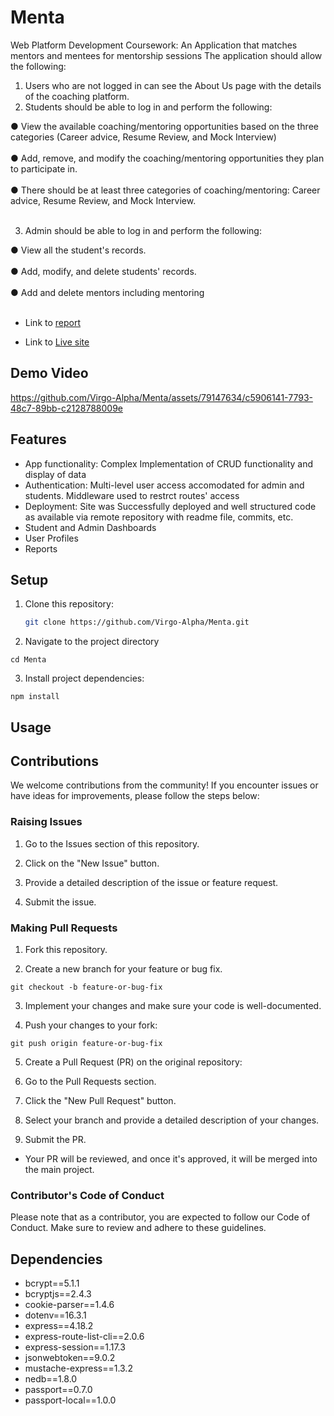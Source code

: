 # Menta

Web Platform Development Coursework: An Application that matches mentors and mentees for mentorship sessions
The application should allow the following:
1) Users who are not logged in can see the About Us page with the details of the
coaching platform.
2) Students should be able to log in and perform the following:

● View the available coaching/mentoring opportunities based on the
three categories (Career advice, Resume Review, and Mock
Interview)<br></br>
● Add, remove, and modify the coaching/mentoring opportunities they plan to participate in.<br></br>
● There should be at least three categories of coaching/mentoring:
Career advice, Resume Review, and Mock Interview.<br></br>

3) Admin should be able to log in and perform the following:

● View all the student's records.<br></br>
● Add, modify, and delete students' records.<br></br>
● Add and delete mentors including mentoring<br></br>


- Link to [report](https://drive.google.com/file/d/1oaOBoSfUntYLF5XTAYDFLxQjiD7dAFEb/view?usp=sharing)

- Link to [Live site](https://menta.onrender.com/)

## Demo Video

https://github.com/Virgo-Alpha/Menta/assets/79147634/c5906141-7793-48c7-89bb-c2128788009e


## Features

- App functionality: Complex Implementation of CRUD functionality and display of data
- Authentication: Multi-level user access accomodated for admin and students. Middleware used to restrct routes' access
- Deployment: Site was Successfully deployed and well structured code as available via remote repository with readme file, commits, etc.
- Student and Admin Dashboards
- User Profiles
- Reports

## Setup

1. Clone this repository:

   ```bash
   git clone https://github.com/Virgo-Alpha/Menta.git

2. Navigate to the project directory

```cd Menta```

3. Install project dependencies:

```npm install```

## Usage

## Contributions

We welcome contributions from the community! If you encounter issues or have ideas for improvements, please follow the steps below:

### Raising Issues
1. Go to the Issues section of this repository.

2. Click on the "New Issue" button.

3. Provide a detailed description of the issue or feature request.

4. Submit the issue.

### Making Pull Requests
1. Fork this repository.

2. Create a new branch for your feature or bug fix.

```git checkout -b feature-or-bug-fix```

3. Implement your changes and make sure your code is well-documented.

4. Push your changes to your fork:

```git push origin feature-or-bug-fix```

5. Create a Pull Request (PR) on the original repository:

6. Go to the Pull Requests section.

7. Click the "New Pull Request" button.

8. Select your branch and provide a detailed description of your changes.

9. Submit the PR.

- Your PR will be reviewed, and once it's approved, it will be merged into the main project.

### Contributor's Code of Conduct
Please note that as a contributor, you are expected to follow our Code of Conduct. Make sure to review and adhere to these guidelines.

## Dependencies
- bcrypt==5.1.1
- bcryptjs==2.4.3
- cookie-parser==1.4.6
- dotenv==16.3.1
- express==4.18.2
- express-route-list-cli==2.0.6
- express-session==1.17.3
- jsonwebtoken==9.0.2
- mustache-express==1.3.2
- nedb==1.8.0
- passport==0.7.0
- passport-local==1.0.0

